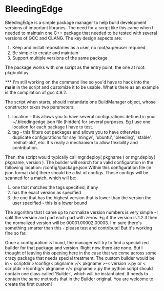 # BleedingEdge
BleedingEdge is a simple package manager to help build development versions of important libraries.
The need for a script like this came when I needed to maintain one C++ package that needed to be tested with several versions of GCC and CLANG.
The key design aspects are:
1. Keep and install repositories as a user, no root/superuser required
2. Be simple to create and maintain
3. Support multiple versions of the same package

The package works with one script as the entry point, the one at root:
    pkgbuild.py

*** I'm still working on the command line so <right now> you'd have to hack into the __main__ in the script and customize it to be usable. What's there as an example is the compilation of gcc 4.9.2.

The script when starts, should instantiate one BuildManager object, whose constructor takes two parameters:
1. location - this allows you to have several configurations defined in your ~/.bleedingedge.json file (hidden) for several purposes. Eg I use one location for each package I have to test.
2. tag - this filters out packages and allows you to have otherwise duplicate configurations for say 'mingw', 'ubuntu', 'bleeding', 'stable', 'redhat-old', etc. It's really a mechanism to allow flexibility and contribution.

Then, the script would typically call mgr.deploy( pkgname ) or mgr.deploy( pkgname, version ).
The builder will search for a valid configuration in the following location:
    <scriptdir>/config/<pkgname>/package.json
Within this configuration file (in json format duh) there should be a list of configs. These configs will be scanned for a match, which will be:
1. one that matches the tags specified, if any
2. has the exact version as specified
3. the one that has the highest version that is lower than the version the user specified - this is a lower bound

The algorithm that I came up to normalize version numbers is very simple - I split the version and pad each part with zeros. Eg if the version is 1.2.3 then the normalized version will be 00001.00002.00003. I'm sure there's something smarter than this - please test and contribute! But it's working fine so far.

Once a configuration is found, the manager will try to find a specialized builder for that package and version. Right now there are none. But I thought of leaving this opening here in the case that we come across some crazy package that needs special treatment. The custom builder would be in
    < scriptdir >/config/< pkgname >/< pkgname >-< version >.py
or
    < scriptdir >/config/< pkgname >/< pkgname >.py
the python script should contain one class called 'Builder', which will be instantiated. It needs to contain the same methods that in the Builder original. You are welcome to create the first custom!
